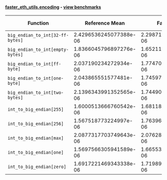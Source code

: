 #### [faster_eth_utils.encoding](https://github.com/BobTheBuidler/faster-eth-utils/blob/master/faster_eth_utils/encoding.py) - [view benchmarks](https://github.com/BobTheBuidler/faster-eth-utils/blob/master/benchmarks/test_encoding_benchmarks.py)

| Function | Reference Mean | Faster Mean | % Change | Speedup (%) | x Faster | Faster |
|----------|---------------|-------------|----------|-------------|----------|--------|
| `big_endian_to_int[32-ff-bytes]` | 2.4296536245077388e-06 | 2.2987194947471185e-06 | 5.39% | 5.70% | 1.06x | ✅ |
| `big_endian_to_int[empty-bytes]` | 1.8366045796897276e-06 | 1.6521139213592949e-06 | 10.05% | 11.17% | 1.11x | ✅ |
| `big_endian_to_int[ff-byte]` | 2.037190234272934e-06 | 1.7747092750411088e-06 | 12.88% | 14.79% | 1.15x | ✅ |
| `big_endian_to_int[one-byte]` | 2.043865551577481e-06 | 1.7459733352621531e-06 | 14.57% | 17.06% | 1.17x | ✅ |
| `big_endian_to_int[two-bytes]` | 2.1396343991352565e-06 | 1.744904984016542e-06 | 18.45% | 22.62% | 1.23x | ✅ |
| `int_to_big_endian[255]` | 1.6000513666760542e-06 | 1.6811826612695974e-06 | -5.07% | -4.83% | 0.95x | ❌ |
| `int_to_big_endian[256]` | 1.567518773224997e-06 | 1.763960865051309e-06 | -12.53% | -11.14% | 0.89x | ❌ |
| `int_to_big_endian[max]` | 2.0877317703749643e-06 | 2.0762822662585515e-06 | 0.55% | 0.55% | 1.01x | ✅ |
| `int_to_big_endian[one]` | 1.5697566305941589e-06 | 1.6655316578210544e-06 | -6.10% | -5.75% | 0.94x | ❌ |
| `int_to_big_endian[zero]` | 1.6917221469343338e-06 | 1.7198930835371583e-06 | -1.67% | -1.64% | 0.98x | ❌ |

